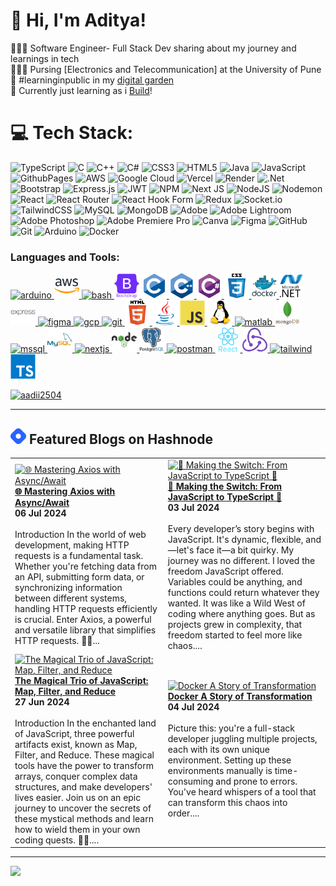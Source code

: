 # 👋 Hi, I'm Aditya!
👩🏻‍💻 Software Engineer- Full Stack Dev sharing about my journey and learnings in tech<br/>
👩🏻‍🎓 Pursing [Electronics and Telecommunication] at the University of Pune<br/>
🌷 #learninginpublic in my [digital garden](https://aadiiblogs.hashnode.dev/)<br/>
💭 Currently just learning as i [Build](https://github.com/aadii2504)!<br/>


# 💻 Tech Stack:
![TypeScript](https://img.shields.io/badge/typescript-%23007ACC.svg?style=flat&logo=typescript&logoColor=white) ![C](https://img.shields.io/badge/c-%2300599C.svg?style=flat&logo=c&logoColor=white) ![C++](https://img.shields.io/badge/c++-%2300599C.svg?style=flat&logo=c%2B%2B&logoColor=white) ![C#](https://img.shields.io/badge/c%23-%23239120.svg?style=flat&logo=csharp&logoColor=white) ![CSS3](https://img.shields.io/badge/css3-%231572B6.svg?style=flat&logo=css3&logoColor=white) ![HTML5](https://img.shields.io/badge/html5-%23E34F26.svg?style=flat&logo=html5&logoColor=white) ![Java](https://img.shields.io/badge/java-%23ED8B00.svg?style=flat&logo=openjdk&logoColor=white) ![JavaScript](https://img.shields.io/badge/javascript-%23323330.svg?style=flat&logo=javascript&logoColor=%23F7DF1E) ![GithubPages](https://img.shields.io/badge/github%20pages-121013?style=flat&logo=github&logoColor=white) ![AWS](https://img.shields.io/badge/AWS-%23FF9900.svg?style=flat&logo=amazon-aws&logoColor=white) ![Google Cloud](https://img.shields.io/badge/GoogleCloud-%234285F4.svg?style=flat&logo=google-cloud&logoColor=white) ![Vercel](https://img.shields.io/badge/vercel-%23000000.svg?style=flat&logo=vercel&logoColor=white) ![Render](https://img.shields.io/badge/Render-%46E3B7.svg?style=flat&logo=render&logoColor=white) ![.Net](https://img.shields.io/badge/.NET-5C2D91?style=flat&logo=.net&logoColor=white) ![Bootstrap](https://img.shields.io/badge/bootstrap-%238511FA.svg?style=flat&logo=bootstrap&logoColor=white) ![Express.js](https://img.shields.io/badge/express.js-%23404d59.svg?style=flat&logo=express&logoColor=%2361DAFB) ![JWT](https://img.shields.io/badge/JWT-black?style=flat&logo=JSON%20web%20tokens) ![NPM](https://img.shields.io/badge/NPM-%23CB3837.svg?style=flat&logo=npm&logoColor=white) ![Next JS](https://img.shields.io/badge/Next-black?style=flat&logo=next.js&logoColor=white) ![NodeJS](https://img.shields.io/badge/node.js-6DA55F?style=flat&logo=node.js&logoColor=white) ![Nodemon](https://img.shields.io/badge/NODEMON-%23323330.svg?style=flat&logo=nodemon&logoColor=%BBDEAD) ![React](https://img.shields.io/badge/react-%2320232a.svg?style=flat&logo=react&logoColor=%2361DAFB) ![React Router](https://img.shields.io/badge/React_Router-CA4245?style=flat&logo=react-router&logoColor=white) ![React Hook Form](https://img.shields.io/badge/React%20Hook%20Form-%23EC5990.svg?style=flat&logo=reacthookform&logoColor=white) ![Redux](https://img.shields.io/badge/redux-%23593d88.svg?style=flat&logo=redux&logoColor=white) ![Socket.io](https://img.shields.io/badge/Socket.io-black?style=flat&logo=socket.io&badgeColor=010101) ![TailwindCSS](https://img.shields.io/badge/tailwindcss-%2338B2AC.svg?style=flat&logo=tailwind-css&logoColor=white) ![MySQL](https://img.shields.io/badge/mysql-4479A1.svg?style=flat&logo=mysql&logoColor=white) ![MongoDB](https://img.shields.io/badge/MongoDB-%234ea94b.svg?style=flat&logo=mongodb&logoColor=white) ![Adobe](https://img.shields.io/badge/adobe-%23FF0000.svg?style=flat&logo=adobe&logoColor=white) ![Adobe Lightroom](https://img.shields.io/badge/Adobe%20Lightroom-31A8FF.svg?style=flat&logo=Adobe%20Lightroom&logoColor=white) ![Adobe Photoshop](https://img.shields.io/badge/adobe%20photoshop-%2331A8FF.svg?style=flat&logo=adobe%20photoshop&logoColor=white) ![Adobe Premiere Pro](https://img.shields.io/badge/Adobe%20Premiere%20Pro-9999FF.svg?style=flat&logo=Adobe%20Premiere%20Pro&logoColor=white) ![Canva](https://img.shields.io/badge/Canva-%2300C4CC.svg?style=flat&logo=Canva&logoColor=white) ![Figma](https://img.shields.io/badge/figma-%23F24E1E.svg?style=flat&logo=figma&logoColor=white) ![GitHub](https://img.shields.io/badge/github-%23121011.svg?style=flat&logo=github&logoColor=white) ![Git](https://img.shields.io/badge/git-%23F05033.svg?style=flat&logo=git&logoColor=white) ![Arduino](https://img.shields.io/badge/-Arduino-00979D?style=flat&logo=Arduino&logoColor=white) ![Docker](https://img.shields.io/badge/docker-%230db7ed.svg?style=flat&logo=docker&logoColor=white)

<h3 align="left">Languages and Tools:</h3>
<p align="left"> <a href="https://www.arduino.cc/" target="_blank" rel="noreferrer"> <img src="https://cdn.worldvectorlogo.com/logos/arduino-1.svg" alt="arduino" width="40" height="40"/> </a> <a href="https://aws.amazon.com" target="_blank" rel="noreferrer"> <img src="https://raw.githubusercontent.com/devicons/devicon/master/icons/amazonwebservices/amazonwebservices-original-wordmark.svg" alt="aws" width="40" height="40"/> </a> <a href="https://www.gnu.org/software/bash/" target="_blank" rel="noreferrer"> <img src="https://www.vectorlogo.zone/logos/gnu_bash/gnu_bash-icon.svg" alt="bash" width="40" height="40"/> </a> <a href="https://getbootstrap.com" target="_blank" rel="noreferrer"> <img src="https://raw.githubusercontent.com/devicons/devicon/master/icons/bootstrap/bootstrap-plain-wordmark.svg" alt="bootstrap" width="40" height="40"/> </a> <a href="https://www.cprogramming.com/" target="_blank" rel="noreferrer"> <img src="https://raw.githubusercontent.com/devicons/devicon/master/icons/c/c-original.svg" alt="c" width="40" height="40"/> </a> <a href="https://www.w3schools.com/cpp/" target="_blank" rel="noreferrer"> <img src="https://raw.githubusercontent.com/devicons/devicon/master/icons/cplusplus/cplusplus-original.svg" alt="cplusplus" width="40" height="40"/> </a> <a href="https://www.w3schools.com/cs/" target="_blank" rel="noreferrer"> <img src="https://raw.githubusercontent.com/devicons/devicon/master/icons/csharp/csharp-original.svg" alt="csharp" width="40" height="40"/> </a> <a href="https://www.w3schools.com/css/" target="_blank" rel="noreferrer"> <img src="https://raw.githubusercontent.com/devicons/devicon/master/icons/css3/css3-original-wordmark.svg" alt="css3" width="40" height="40"/> </a> <a href="https://www.docker.com/" target="_blank" rel="noreferrer"> <img src="https://raw.githubusercontent.com/devicons/devicon/master/icons/docker/docker-original-wordmark.svg" alt="docker" width="40" height="40"/> </a> <a href="https://dotnet.microsoft.com/" target="_blank" rel="noreferrer"> <img src="https://raw.githubusercontent.com/devicons/devicon/master/icons/dot-net/dot-net-original-wordmark.svg" alt="dotnet" width="40" height="40"/> </a> <a href="https://expressjs.com" target="_blank" rel="noreferrer"> <img src="https://raw.githubusercontent.com/devicons/devicon/master/icons/express/express-original-wordmark.svg" alt="express" width="40" height="40"/> </a> <a href="https://www.figma.com/" target="_blank" rel="noreferrer"> <img src="https://www.vectorlogo.zone/logos/figma/figma-icon.svg" alt="figma" width="40" height="40"/> </a> <a href="https://cloud.google.com" target="_blank" rel="noreferrer"> <img src="https://www.vectorlogo.zone/logos/google_cloud/google_cloud-icon.svg" alt="gcp" width="40" height="40"/> </a> <a href="https://git-scm.com/" target="_blank" rel="noreferrer"> <img src="https://www.vectorlogo.zone/logos/git-scm/git-scm-icon.svg" alt="git" width="40" height="40"/> </a> <a href="https://www.w3.org/html/" target="_blank" rel="noreferrer"> <img src="https://raw.githubusercontent.com/devicons/devicon/master/icons/html5/html5-original-wordmark.svg" alt="html5" width="40" height="40"/> </a> <a href="https://www.java.com" target="_blank" rel="noreferrer"> <img src="https://raw.githubusercontent.com/devicons/devicon/master/icons/java/java-original.svg" alt="java" width="40" height="40"/> </a> <a href="https://developer.mozilla.org/en-US/docs/Web/JavaScript" target="_blank" rel="noreferrer"> <img src="https://raw.githubusercontent.com/devicons/devicon/master/icons/javascript/javascript-original.svg" alt="javascript" width="40" height="40"/> </a> <a href="https://www.linux.org/" target="_blank" rel="noreferrer"> <img src="https://raw.githubusercontent.com/devicons/devicon/master/icons/linux/linux-original.svg" alt="linux" width="40" height="40"/> </a> <a href="https://www.mathworks.com/" target="_blank" rel="noreferrer"> <img src="https://upload.wikimedia.org/wikipedia/commons/2/21/Matlab_Logo.png" alt="matlab" width="40" height="40"/> </a> <a href="https://www.mongodb.com/" target="_blank" rel="noreferrer"> <img src="https://raw.githubusercontent.com/devicons/devicon/master/icons/mongodb/mongodb-original-wordmark.svg" alt="mongodb" width="40" height="40"/> </a> <a href="https://www.microsoft.com/en-us/sql-server" target="_blank" rel="noreferrer"> <img src="https://www.svgrepo.com/show/303229/microsoft-sql-server-logo.svg" alt="mssql" width="40" height="40"/> </a> <a href="https://www.mysql.com/" target="_blank" rel="noreferrer"> <img src="https://raw.githubusercontent.com/devicons/devicon/master/icons/mysql/mysql-original-wordmark.svg" alt="mysql" width="40" height="40"/> </a> <a href="https://nextjs.org/" target="_blank" rel="noreferrer"> <img src="https://cdn.worldvectorlogo.com/logos/nextjs-2.svg" alt="nextjs" width="40" height="40"/> </a> <a href="https://nodejs.org" target="_blank" rel="noreferrer"> <img src="https://raw.githubusercontent.com/devicons/devicon/master/icons/nodejs/nodejs-original-wordmark.svg" alt="nodejs" width="40" height="40"/> </a> <a href="https://www.postgresql.org" target="_blank" rel="noreferrer"> <img src="https://raw.githubusercontent.com/devicons/devicon/master/icons/postgresql/postgresql-original-wordmark.svg" alt="postgresql" width="40" height="40"/> </a> <a href="https://postman.com" target="_blank" rel="noreferrer"> <img src="https://www.vectorlogo.zone/logos/getpostman/getpostman-icon.svg" alt="postman" width="40" height="40"/> </a> <a href="https://reactjs.org/" target="_blank" rel="noreferrer"> <img src="https://raw.githubusercontent.com/devicons/devicon/master/icons/react/react-original-wordmark.svg" alt="react" width="40" height="40"/> </a> <a href="https://redux.js.org" target="_blank" rel="noreferrer"> <img src="https://raw.githubusercontent.com/devicons/devicon/master/icons/redux/redux-original.svg" alt="redux" width="40" height="40"/> </a> <a href="https://tailwindcss.com/" target="_blank" rel="noreferrer"> <img src="https://www.vectorlogo.zone/logos/tailwindcss/tailwindcss-icon.svg" alt="tailwind" width="40" height="40"/> </a> <a href="https://www.typescriptlang.org/" target="_blank" rel="noreferrer"> <img src="https://raw.githubusercontent.com/devicons/devicon/master/icons/typescript/typescript-original.svg" alt="typescript" width="40" height="40"/> </a> </p>


<p align="left"> <a href="https://github.com/ryo-ma/github-profile-trophy"><img src="https://github-profile-trophy.vercel.app/?username=aadii2504" alt="aadii2504" /></a> </p>





---
## <a href="https://aadiiblogs.hashnode.dev/"><img src="https://github.com/aadii2504/aadii2504/blob/main/CDyAuTy75.png" title="Hashnode" alt="Hashnode blog" width="25"/></a> Featured Blogs on Hashnode

<!-- HASHNODE_BLOG:START -->
<table><tr><td><a href="https://aadiiblogs.hashnode.dev/mastering-axios-with-asyncawait-unleashing-the-power-of-http-requests-in-javascript" title="Why Next.js Stands Out"><img src="https://cdn.hashnode.com/res/hashnode/image/upload/v1720231537647/c52d0ade-4aa9-432c-a4f9-d2329b3fdb7c.jpeg?w=1600&h=840&fit=crop&crop=entropy&auto=compress,format&format=webp" alt="🌐 Mastering Axios with Async/Await"   /></a>
<a href="https://aadiiblogs.hashnode.dev/mastering-axios-with-asyncawait-unleashing-the-power-of-http-requests-in-javascript" title="🌐 Mastering Axios with Async/Await"><strong> 🌐 Mastering Axios with Async/Await</strong></a>
<div><strong>06 Jul 2024</strong></div>
<br/> Introduction
In the world of web development, making HTTP requests is a fundamental task. Whether you're fetching data from an API, submitting form data, or synchronizing information between different systems, handling HTTP requests efficiently is crucial. Enter Axios, a powerful and versatile library that simplifies HTTP requests. 🚀✨...</td>
    <td><a href="https://aadiiblogs.hashnode.dev/making-the-switch-from-javascript-to-typescript" title="🚀 Making the Switch: From JavaScript to TypeScript 🎉"><img src="https://cdn.hashnode.com/res/hashnode/image/upload/v1719984163960/5f2bc0bc-ae89-40c9-be27-b7c91bd224ec.png?w=1600&h=840&fit=crop&crop=entropy&auto=compress,format&format=webp" alt="🚀 Making the Switch: From JavaScript to TypeScript 🎉"/></a>
<a href="https://aadiiblogs.hashnode.dev/making-the-switch-from-javascript-to-typescript" title="🚀 Making the Switch: From JavaScript to TypeScript 🎉"><strong>🚀 Making the Switch: From JavaScript to TypeScript 🎉</strong></a>
<div><strong>03 Jul 2024</strong></div>
<br/> Every developer’s story begins with JavaScript. It's dynamic, flexible, and—let's face it—a bit quirky. My journey was no different. I loved the freedom JavaScript offered. Variables could be anything, and functions could return whatever they wanted. It was like a Wild West of coding where anything goes. But as projects grew in complexity, that freedom started to feel more like chaos....</td></tr><tr>
    <td><a href="https://aadiiblogs.hashnode.dev/the-magical-trio-of-javascript-map-filter-and-reduce" title="The Magical Trio of JavaScript: Map, Filter, and Reduce">
        <img src="https://cdn.hashnode.com/res/hashnode/image/upload/v1719510547053/1ef392c1-0fd0-4a3b-9fdf-eef6f1e802be.png?w=1600&h=840&fit=crop&crop=entropy&auto=compress,format&format=webp" alt="The Magical Trio of JavaScript: Map, Filter, and Reduce"/></a>
<a href="https://aadiiblogs.hashnode.dev/the-magical-trio-of-javascript-map-filter-and-reduce" title="The Magical Trio of JavaScript: Map, Filter, and Reduce"><strong>The Magical Trio of JavaScript: Map, Filter, and Reduce</strong></a>
<div><strong>27 Jun 2024</strong></div>
<br/> Introduction
In the enchanted land of JavaScript, three powerful artifacts exist, known as Map, Filter, and Reduce. These magical tools have the power to transform arrays, conquer complex data structures, and make developers' lives easier. Join us on an epic journey to uncover the secrets of these mystical methods and learn how to wield them in your own coding quests. 🏰✨....</td>
    <td><a href="https://aadiiblogs.hashnode.dev/unleashing-the-power-of-docker-in-full-stack-development-a-story-of-transformation" title="Docker A Story of Transformation"><img src="https://cdn.hashnode.com/res/hashnode/image/upload/v1720110735671/4088306f-cb3b-40e4-a0ed-315d71bc54ec.png?w=1600&h=840&fit=crop&crop=entropy&auto=compress,format&format=webp" alt="Docker A Story of Transformation"   /></a>
<a href="https://aadiiblogs.hashnode.dev/unleashing-the-power-of-docker-in-full-stack-development-a-story-of-transformation" title="Docker A Story of Transformation"><strong>Docker A Story of Transformation</strong></a>
<div><strong>04 Jul 2024</strong></div>
<br/> Picture this: you're a full-stack developer juggling multiple projects, each with its own unique environment. Setting up these environments manually is time-consuming and prone to errors. You've heard whispers of a tool that can transform this chaos into order....</td></tr></table>
<!-- HASHNODE_BLOG:END -->










---
[![](https://visitcount.itsvg.in/api?id=aadii2504&icon=4&color=6)](https://visitcount.itsvg.in)


